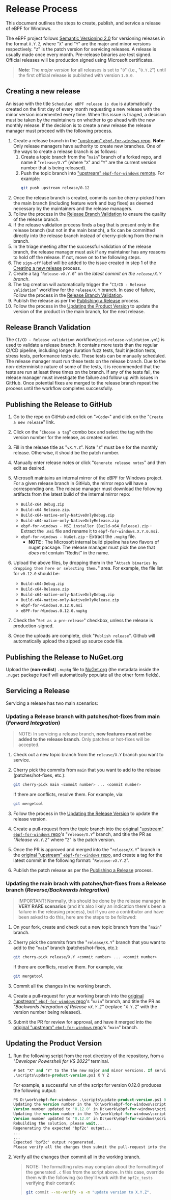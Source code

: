 # Release Process

This document outlines the steps to create, publish, and service a release of eBPF for Windows.

The eBPF project follows [Semantic Versioning 2.0](https://semver.org) for versioning releases in the format `X.Y.Z`, where "`X`" and "`Y`" are the major and
minor versions respectively. "`Z`" is the patch version for servicing releases. A release is usually made once every month. Pre-release binaries are test signed.
Official releases will be production signed using Microsoft certificates.

>**Note**: The *major version* for all releases is set to "`0`" (i.e., "`0.Y.Z`") until the first official release is published with version `1.0.0`.

## Creating a new release

An issue with the title `Scheduled eBPF release is due` is automatically created on the first day of every month requesting a new release with the minor
version incremented every time. When this issue is triaged, a decision must be taken by the maintainers on whether to go ahead with the new monthly release. If
the decision is to create a new release the release manager must proceed with the following process.
1. Create a release branch  in the ["upstream" `ebpf-for-windows` repo]([https://github.com/microsoft/ebpf-for-windows). 
**Note:** Only release managers have authority to create new branches. One of the ways to create a release branch is as follows:
   1. Create a topic branch from the "`main`" branch of a forked repo, and name it "`release/X.Y`" (where "`X`" and "`Y`" are the current version number
   that is being released).
   1. Push the topic branch into ["upstream" `ebpf-for-windows` remote]([https://github.com/microsoft/ebpf-for-windows). For example:
      ```bash
      git push upstream release/0.12
1. Once the release branch is created, commits can be cherry-picked from the main branch (including feature work and bug fixes) as deemed necessary
   by the maintainers and the release managers.
1. Follow the process in the [Release Branch Validation](ReleaseProcess.md#release-branch-validation) to ensure the quality of the release branch.
1. If the release validation process finds a bug that is present only in the release branch (but not in the main branch), a fix can be committed directly
   into the release branch instead of cherry-picking from the main branch.
1. In the triage meeting after the successful validation of the release branch, the release manager must ask if any maintainer has any reasons to hold off the release. If 
   not, move on to the following steps.
1. The `sign-off` label will be added to the issue created in step 1 of the [Creating a new release](ReleaseProcess.md#creating-a-new-release) process.
1. Create a tag "`Release-vX.Y.0`" on the *latest commit on the `release/X.Y` branch*.
1. The tag creation will automatically trigger the "`CI/CD - Release validation`" workflow for the `release/X.Y` branch. In case of failure, Follow the process in 
   the [Release Branch Validation](ReleaseProcess.md#release-branch-validation).
2. Publish the release as per the [Publishing a Release](ReleaseProcess.md#publishing-a-release) process.
3. Follow the process in the [Updating the Product Version](ReleaseProcess.md#updating-the-product-version) to update the version of the product in the main branch,
   for the next release.
 
## Release Branch Validation

The `CI/CD - Release validation` workflow(`cicd-release-validation.yml`) is used to validate a release branch. It contains more tests than the regular CI/CD
pipeline, including longer duration fuzz tests, fault injection tests, stress tests, performance tests etc. These tests can be manually scheduled. The release
manager must run these tests on the release branch. Due to the non-deterministic nature of some of the tests, it is recommended that the tests are run at least
three times on the branch. If any of the tests fail, the release manager must investigate the failure and follow up with issues in GitHub. Once potential fixes
are merged to the release branch repeat the process until the workflow completes successfully.

## Publishing the Release to GitHub

1. Go to the repo on GitHub and click on "`<Code>`" and click on the "`Create a new release`" link.
1. Click on the "`Choose a tag`" combo box and select the tag with the version number for the release, as created earlier.
1. Fill in the release title as "`vX.Y.Z`". Note "`Z`" must be `0` for the monthly release. Otherwise, it should be the patch number.
1. Manually enter release notes or click "`Generate release notes`" and then edit as desired.
1. Microsoft maintains an internal mirror of the eBPF for Windows project. For a given release branch in GitHub, the mirror repo will have a corresponding one.
The release manager must download the following artifacts from the latest build of the internal mirror repo:
   - `Build-x64 Debug.zip`
   - `Build-x64 Release.zip`.
   - `Build-x64-native-only-NativeOnlyDebug.zip`
   - `Build-x64-native-only-NativeOnlyRelease.zip`
   - `ebpf-for-windows - MSI installer (Build-x64_Release).zip` - Extract the `.msi` file and rename it to `ebpf-for-windows.X.Y.0.msi`.
   - `ebpf-for-windows - NuGet.zip` - Extract the `.nupkg` file.
      - **NOTE** : The Microsoft internal build pipeline has two flavors of nuget package. The release manager must pick the one that *does not* contain "Redist" in
      the name.
1. Upload the above files, by dropping them in the "`Attach binaries by dropping them here or selecting them.`" area.
    For example, the file list for `v0.12.0` should be:
    - `Build-x64-Debug.zip`
    - `Build-x64-Release.zip`
    - `Build-x64-native-only-NativeOnlyDebug.zip`
    - `Build-x64-native-only-NativeOnlyRelease.zip`
    - `ebpf-for-windows.0.12.0.msi`
    - `eBPF-for-Windows.0.12.0.nupkg`

2.  Check the "`Set as a pre-release`" checkbox, unless the release is production-signed.
3.  Once the uploads are complete, click "`Publish release`". Github will automatically upload the zipped up source code file.

## Publishing the Release to NuGet.org

Upload the (**non-redist**) `.nupkg` file to [NuGet.org](https://www.nuget.org/) (the metadata inside the `.nuget` package itself will automatically populate all
the other form fields).

## Servicing a Release

Servicing a release has two main scenarios:

### Updating a Release branch with patches/hot-fixes from main (*Forward Integration*)

>NOTE: In servicing a release branch, **new features must not be added to the release branch**.  Only patches or hot-fixes will be accepted.

1. Check out a new topic branch from the `release/X.Y` branch you want to service.
1. Cherry pick the commits from `main` that you want to add to the release (patches/hot-fixes, etc.):

    ```bash
    git cherry-pick main <commit number> ... <commit number>
    ```
    If there are conflicts, resolve them. For example, via:
    ```bash
    git mergetool
    ```
1. Follow the process in the [Updating the Release Version](ReleaseProcess.md#updating-the-release-version) to update the release version.
1. Create a pull-request from the topic branch into the [original "upstream" `ebpf-for-windows` repo]([https://github.com/microsoft/ebpf-for-windows)'s "`release/X.Y`" branch, and title the PR as *"Release v`X.Y.Z`"* where "`Z`" is the patch
version.
1. Once the PR is approved and merged into the "`release/X.Y`" branch in the [original "upstream" `ebpf-for-windows` repo]([https://github.com/microsoft/ebpf-for-windows), and create a tag for the latest commit in the following format: "`Release-vX.Y.Z`".
1. Publish the patch release as per the [Publishing a Release](ReleaseProcess.md#publishing-a-release) process.


### Updating the main brach with patches/hot-fixes from a Release branch (*Reverse/Backwards Integration*)

>IMPORTANT! Normally, this should be done by the release manager **in VERY RARE scenarios** (and it's also likely an indication there's been a failure in the
releasing process), but if you are a contributor and have been asked to do this, here are the steps to be followed:

1. On your fork, create and check out a new topic branch from the "`main`" branch.
2. Cherry pick the commits from the "`release/X.Y`" branch that you want to add to the "`main`" branch (patches/hot-fixes, etc.):

    ```bash
    git cherry-pick release/X.Y <commit number> ... <commit number>
    ```
    If there are conflicts, resolve them. For example, via:
    ```bash
    git mergetool
    ```
3. Commit all the changes in the working branch.
4. Create a pull-request for your working branch into the [original "upstream" `ebpf-for-windows` repo]([https://github.com/microsoft/ebpf-for-windows)'s "`main`" branch, and title the PR as *"Backwards Integration of Release v`X.Y.Z`"* (replace "`X.Y.Z`" with the version number being released).
5. Submit the PR for review for approval, and have it merged into the [original "upstream" `ebpf-for-windows` repo]([https://github.com/microsoft/ebpf-for-windows)'s "`main`" branch.

## Updating the Product Version

1. Run the following script from the root directory of the repository, from a "*Developer Powershell for VS 2022"* terminal.

    ```ps
    # Set "X" and "Y" to the the new major and minor versions. If servicing a release, set "Z" to the revision or patch number.
    .\scripts\update-product-version.ps1 X Y Z
    ```
    For example, a successful run of the script for version 0.12.0 produces the following output:

    ```ps
    PS D:\work\ebpf-for-windows> .\scripts\update-product-version.ps1 0 12 0
    Updating the version number in the 'D:\work\ebpf-for-windows\scripts\..\resource\ebpf_version.h' file...
    Version number updated to '0.12.0' in D:\work\ebpf-for-windows\scripts\..\resource\ebpf_version.h
    Updating the version number in the 'D:\work\ebpf-for-windows\scripts\..\installer\Product.wxs' file...
    Version number updated to '0.12.0' in D:\work\ebpf-for-windows\scripts\..\installer\Product.wxs
    Rebuilding the solution, please wait...
    Regenerating the expected 'bpf2c' output...
    ...
    ...
    Expected 'bpf2c' output regenerated.
    Please verify all the changes then submit the pull-request into the 'release/0.12' branch.
    ```

1. Verify all the changes then commit all in the working branch.
    >NOTE: The formatting rules may complain about the formatting of the generated `.c` files from the script above. In this case,
    override them with the following (so they'll work with the `bpf2c_tests` verifying their content):
    >```bash
    >git commit --no-verify -a -m "update version to X.Y.Z".
    >```